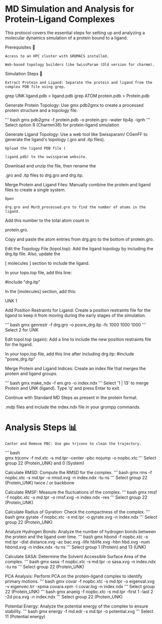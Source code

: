 # MD Simulation and Analysis for Protein-Ligand Complexes

This protocol covers the essential steps for setting up and analyzing a molecular dynamics simulation of a protein bound to a ligand.

Prerequisites 🔑

    Access to an HPC cluster with GROMACS installed.

    Web-based topology builders like SwissParam (Old version for charmm).

Simulation Steps 🏃

    Extract Protein and Ligand: Separate the protein and ligand from the complex PDB file using grep. 


grep UNK ligand.pdb > ligand.pdb
grep ATOM protein.pdb > Protein.pdb

Generate Protein Topology: Use gmx pdb2gmx to create a processed protein structure and a topology file. 

''' bash
gmx pdb2gmx -f protein.pdb -o protein.gro -water tip4p -ignh
'''
Select option 8 (Charmm36) for protein-ligand simulation 


Generate Ligand Topology: Use a web tool like Swissparam/ CGenFF to generate the ligand's topology (.gro and .itp files). 

    Upload the ligand PDB file (

    ligand.pdb) to the swissparam website. 

Download and unzip the file, then rename the 

.gro and .itp files to drg.gro and drg.itp. 

Merge Protein and Ligand Files: Manually combine the protein and ligand files to create a single system. 

    Open 

    drg.gro and MurD_processed.gro to find the number of atoms in the ligand. 

Add this number to the total atom count in 

protein.gro. 

Copy and paste the atom entries from drg.gro to the bottom of protein.gro. 

Edit the Topology File (topol.top): Add the ligand topology by including the drg.itp file. Also, update the 

[ molecules ] section to include the ligand.     

In your topo.top file, add this line:

#include "drg.itp"

In the [molecules] section, add this:

UNK 1

Add Position Restraints for Ligand: Create a position restraints file for the ligand to keep it from moving during the early stages of the simulation. 

''' bash
gmx genrestr -f drg.gro -o posre_drg.itp -fc 1000 1000 1000
'''
Select 2 for UNK 

Edit topol.top (again): Add a line to include the new position restraints file for the ligand. 

In your topo.top file, add this line after including drg.itp:
#include "posre_drg.itp"

Merge Protein and Ligand Indices: Create an index file that merges the protein and ligand groups. 

''' bash
gmx make_ndx -f em.gro -o index.ndx
'''
Select '1 | 13' to merge Protein and UNK (ligand). 
Type 'q' and press Enter to exit. 

Continue with Standard MD Steps as present in the protein format. 

.mdp files and include the index.ndx file in your grompp commands. 

# Analysis Steps 📊

    Center and Remove PBC: Use gmx trjconv to clean the trajectory. 
''' bash    
gmx trjconv -f md.xtc -s md.tpr -center -pbc nojump -o nopbc.xtc
'''
Select group 22 (Protein_UNK) and 0 (System) 

Calculate RMSD: Compute the RMSD for the complex. 
''' bash
gmx rms -f nopbc.xtc -s md.tpr -o rmsd.xvg -n index.ndx -tu ns
'''
Select group 22 (Protein_UNK) twice / or backbone 

Calculate RMSF: Measure the fluctuations of the complex. 
''' bash
gmx rmsf -f nopbc.xtc -s md.tpr -o rmsf.xvg -n index.ndx -res
'''
Select group 22 (Protein_UNK) 

Calculate Radius of Gyration: Check the compactness of the complex. 
''' bash
gmx gyrate -f nopbc.xtc -s md.tpr -o gyrate.xvg -n index.ndx
'''
Select group 22 (Protein_UNK) 

Analyze Hydrogen Bonds: Analyze the number of hydrogen bonds between the protein and the ligand over time. 
''' bash
gmx hbond -f nopbc.xtc -s md.tpr -dist distance.xvg -ac bac.xvg -life hblife.xvg -hbn hbd.xvg  -num hbond.xvg -n index.ndx -tu ns
'''
Select group 1 (Protein) and 13 (UNK) 

Calculate SASA: Determine the Solvent Accessible Surface Area of the complex. 
''' bash
gmx sasa -f nopbc.xtc -s md.tpr -o sasa.xvg -n index.ndx -tu ns
'''
Select group 22 (Protein_UNK) 

PCA Analysis: Perform PCA on the protein-ligand complex to identify primary motions. 
''' bash
gmx covar -f nopbc.xtc -s md.tpr -o eigenval.xvg -v eigenvec.trr -xpma covara.xpm -l covar.log -n index.ndx
'''
Select group 22 (Protein_UNK)
''' bash
gmx anaeig -f nopbc.xtc -s md.tpr -first 1 -last 2 -2d pca.xvg -n index.ndx
'''
Select group 22 (Protein_UNK)

Potential Energy: Analyze the potential energy of the complex to ensure stability. 
''' bash
gmx energy -f md.edr -s md.tpr -o potential.xvg
'''
Select 11 (Potential energy) 

